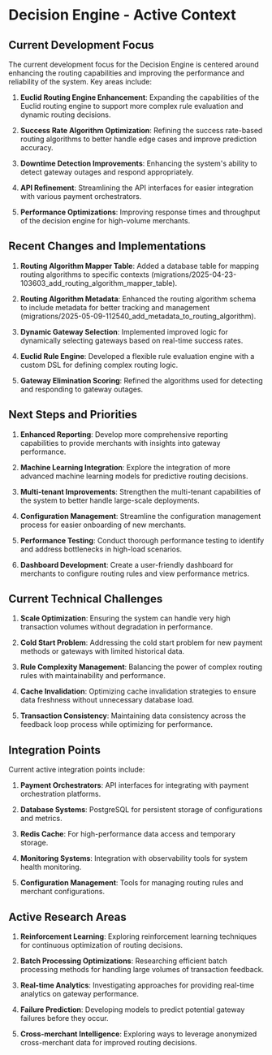 # Decision Engine - Active Context

## Current Development Focus

The current development focus for the Decision Engine is centered around enhancing the routing capabilities and improving the performance and reliability of the system. Key areas include:

1. **Euclid Routing Engine Enhancement**: Expanding the capabilities of the Euclid routing engine to support more complex rule evaluation and dynamic routing decisions.

2. **Success Rate Algorithm Optimization**: Refining the success rate-based routing algorithms to better handle edge cases and improve prediction accuracy.

3. **Downtime Detection Improvements**: Enhancing the system's ability to detect gateway outages and respond appropriately.

4. **API Refinement**: Streamlining the API interfaces for easier integration with various payment orchestrators.

5. **Performance Optimizations**: Improving response times and throughput of the decision engine for high-volume merchants.

## Recent Changes and Implementations

1. **Routing Algorithm Mapper Table**: Added a database table for mapping routing algorithms to specific contexts (migrations/2025-04-23-103603_add_routing_algorithm_mapper_table).

2. **Routing Algorithm Metadata**: Enhanced the routing algorithm schema to include metadata for better tracking and management (migrations/2025-05-09-112540_add_metadata_to_routing_algorithm).

3. **Dynamic Gateway Selection**: Implemented improved logic for dynamically selecting gateways based on real-time success rates.

4. **Euclid Rule Engine**: Developed a flexible rule evaluation engine with a custom DSL for defining complex routing logic.

5. **Gateway Elimination Scoring**: Refined the algorithms used for detecting and responding to gateway outages.

## Next Steps and Priorities

1. **Enhanced Reporting**: Develop more comprehensive reporting capabilities to provide merchants with insights into gateway performance.

2. **Machine Learning Integration**: Explore the integration of more advanced machine learning models for predictive routing decisions.

3. **Multi-tenant Improvements**: Strengthen the multi-tenant capabilities of the system to better handle large-scale deployments.

4. **Configuration Management**: Streamline the configuration management process for easier onboarding of new merchants.

5. **Performance Testing**: Conduct thorough performance testing to identify and address bottlenecks in high-load scenarios.

6. **Dashboard Development**: Create a user-friendly dashboard for merchants to configure routing rules and view performance metrics.

## Current Technical Challenges

1. **Scale Optimization**: Ensuring the system can handle very high transaction volumes without degradation in performance.

2. **Cold Start Problem**: Addressing the cold start problem for new payment methods or gateways with limited historical data.

3. **Rule Complexity Management**: Balancing the power of complex routing rules with maintainability and performance.

4. **Cache Invalidation**: Optimizing cache invalidation strategies to ensure data freshness without unnecessary database load.

5. **Transaction Consistency**: Maintaining data consistency across the feedback loop process while optimizing for performance.

## Integration Points

Current active integration points include:

1. **Payment Orchestrators**: API interfaces for integrating with payment orchestration platforms.

2. **Database Systems**: PostgreSQL for persistent storage of configurations and metrics.

3. **Redis Cache**: For high-performance data access and temporary storage.

4. **Monitoring Systems**: Integration with observability tools for system health monitoring.

5. **Configuration Management**: Tools for managing routing rules and merchant configurations.

## Active Research Areas

1. **Reinforcement Learning**: Exploring reinforcement learning techniques for continuous optimization of routing decisions.

2. **Batch Processing Optimizations**: Researching efficient batch processing methods for handling large volumes of transaction feedback.

3. **Real-time Analytics**: Investigating approaches for providing real-time analytics on gateway performance.

4. **Failure Prediction**: Developing models to predict potential gateway failures before they occur.

5. **Cross-merchant Intelligence**: Exploring ways to leverage anonymized cross-merchant data for improved routing decisions.
